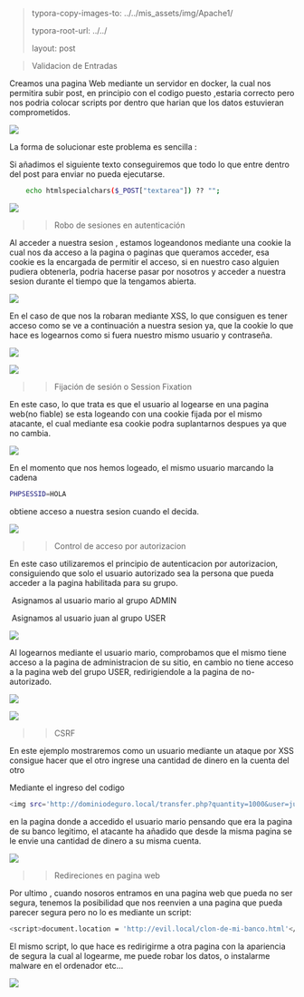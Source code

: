 > 
>
> typora-copy-images-to: ../../mis_assets/img/Apache1/
>
> typora-root-url:  ../../
>
> layout: post



> Validacion de Entradas



Creamos una pagina Web mediante un servidor en docker, la cual nos permitira subir post, en principio con el codigo puesto ,estaria correcto pero nos podria colocar scripts por dentro que harian que los datos estuvieran comprometidos.

![](/home/usuari2/Escriptori/DEVOPS/DEV-OPS/mis_assets/img/Validacion/1.png)

La forma de solucionar este problema es sencilla : 

Si añadimos el siguiente texto conseguiremos que todo lo que entre dentro del  post para enviar no pueda ejecutarse.





```bash
	echo htmlspecialchars($_POST["textarea"]) ?? "";
```

![](/DEVOPS/DEV-OPS/mis_assets/img/Validacion/2.png)



> > Robo de sesiones en autenticación

Al acceder a nuestra sesion , estamos logeandonos mediante una cookie la cual nos da acceso a la pagina o paginas que queramos acceder, esa cookie  es la encargada de permitir el acceso, si en nuestro caso alguien pudiera obtenerla, podria hacerse pasar por nosotros y acceder a nuestra sesion durante el tiempo que la tengamos abierta.



![](/DEVOPS/DEV-OPS/mis_assets/img/Validacion/3.png)



En el caso de que nos la robaran mediante XSS, lo que consiguen es tener acceso como se ve a continuación a nuestra sesion ya, que la cookie lo que hace es logearnos como si fuera nuestro mismo usuario y contraseña.



![](/DEVOPS/DEV-OPS/mis_assets/img/Validacion/4.png)



![](/DEVOPS/DEV-OPS/mis_assets/img/Validacion/5.png)





> > Fijación de sesión o Session Fixation

En este caso, lo que trata es que el usuario al logearse en una pagina web(no fiable)  se esta logeando con una cookie fijada por el mismo atacante, el cual mediante esa cookie podra suplantarnos despues ya que no cambia.

![](/DEVOPS/DEV-OPS/mis_assets/img/Validacion/6.png)



En el momento que nos hemos logeado, el mismo usuario marcando la cadena 

```bash
PHPSESSID=HOLA
```

obtiene acceso a nuestra sesion cuando el decida.

![](/DEVOPS/DEV-OPS/mis_assets/img/Validacion/7.png)

> > Control de acceso por autorizacion

En este caso utilizaremos el principio de autenticacion por autorizacion, consiguiendo que solo el usuario autorizado sea la persona que pueda acceder a la pagina habilitada para su grupo.

​	Asignamos al usuario mario al grupo ADMIN

​	Asignamos al usuario juan al grupo USER

![](/DEVOPS/DEV-OPS/mis_assets/img/Validacion/8.png)



Al logearnos mediante el usuario mario, comprobamos que el mismo tiene acceso a la pagina de administracion de su sitio, en cambio no tiene acceso a la pagina web del grupo USER, redirigiendole a la pagina de no-autorizado. 



![](/DEVOPS/DEV-OPS/mis_assets/img/Validacion/9.png)





![](/DEVOPS/DEV-OPS/mis_assets/img/Validacion/10.png)



> > CSRF 

En este ejemplo mostraremos como un usuario mediante un ataque por XSS consigue hacer que el otro ingrese una cantidad de dinero en la cuenta del otro



Mediante el ingreso del codigo 

```bash
<img src='http://dominiodeguro.local/transfer.php?quantity=1000&user=juan'>


```

en la pagina donde a accedido el usuario mario pensando que era la pagina de su banco legitimo, el atacante ha añadido  que desde la misma pagina se le envie una cantidad de dinero a su misma cuenta.

![](/DEVOPS/DEV-OPS/mis_assets/img/Validacion/11.png)



> > Redireciones en pagina web

Por ultimo , cuando nosoros entramos en una pagina web que pueda no ser segura, tenemos la posibilidad que nos reenvien a una pagina que pueda parecer segura pero no lo es mediante un script:

```bash
<script>document.location = 'http://evil.local/clon-de-mi-banco.html'</script>
```

El mismo script, lo que hace es redirigirme a otra pagina con la apariencia de segura la cual al logearme, me puede robar los datos, o instalarme malware en el ordenador etc...



![](/DEVOPS/DEV-OPS/mis_assets/img/Validacion/12.png)


